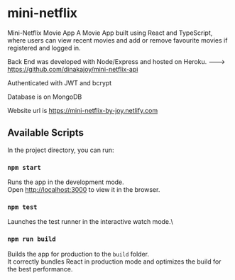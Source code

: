 # mini-netflix
Mini-Netflix Movie App
A Movie App built using React and TypeScript, where users can view recent movies and add or remove favourite movies if registered and logged in. 

Back End was developed with Node/Express and hosted on Heroku. --->  https://github.com/dinakajoy/mini-netflix-api

Authenticated with JWT and bcrypt 

Database is on MongoDB 

Website url is https://mini-netflix-by-joy.netlify.com

## Available Scripts
In the project directory, you can run:

### `npm start`

Runs the app in the development mode.\
Open [http://localhost:3000](http://localhost:3000) to view it in the browser.

### `npm test`

Launches the test runner in the interactive watch mode.\

### `npm run build`

Builds the app for production to the `build` folder.\
It correctly bundles React in production mode and optimizes the build for the best performance.


